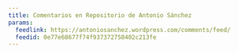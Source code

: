 ```yaml
---
title: Comentarios en Repositorio de Antonio Sánchez
params:
  feedlink: https://antoniosanchez.wordpress.com/comments/feed/
  feedid: 0e77e68677f74f937372758402c213fe
---
```

